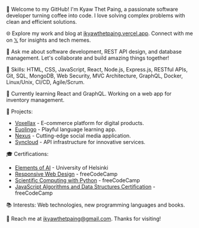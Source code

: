 👋 Welcome to my GitHub! I'm Kyaw Thet Paing, a passionate software developer turning coffee into code. I love solving complex problems with clean and efficient solutions.

🌐 Explore my work and blog at [ikyawthetpaing.vercel.app](https://ikyawthetpaing.vercel.app). Connect with me on [𝕏](https://twitter.com/ikyawthetpaing) for insights and tech memes.

💬 Ask me about software development, REST API design, and database management. Let's collaborate and build amazing things together!

🔧 Skills: HTML, CSS, JavaScript, React, Node.js, Express.js, RESTful APIs, Git, SQL, MongoDB, Web Security, MVC Architecture, GraphQL, Docker, Linux/Unix, CI/CD, Agile/Scrum.

🌱 Currently learning React and GraphQL. Working on a web app for inventory management.

🚀 Projects:

- [Voxellax](https://github.com/ikyawthetpaing/voxellax) - E-commerce platform for digital products.
- [Euolingo](https://github.com/ikyawthetpaing/euolingo.git) - Playful language learning app.
- [Nexus](https://github.com/ikyawthetpaing/nexus.git) - Cutting-edge social media application.
- [Syncloud](https://github.com/ikyawthetpaing/syncloud.git) - API infrastructure for innovative services.

🎓 Certifications:

- [Elements of AI](https://certificates.mooc.fi/validate/dxpxs6ao8gl) - University of Helsinki
- [Responsive Web Design](https://www.freecodecamp.org/certification/ikyawthetpaing/responsive-web-design) - freeCodeCamp
- [Scientific Computing with Python](https://www.freecodecamp.org/certification/ikyawthetpaing/scientific-computing-with-python-v7) - freeCodeCamp
- [JavaScript Algorithms and Data Structures Certification](https://www.freecodecamp.org/certification/ikyawthetpaing/javascript-algorithms-and-data-structures) - freeCodeCamp

📚 Interests: Web technologies, new programming languages and books.

📧 Reach me at [ikyawthetpaing@gmail.com](mailto:ikyawthetpaing@gmail.com). Thanks for visiting!
